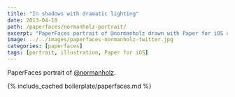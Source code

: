 ```yaml
---
title: "In shadows with dramatic lighting"
date: 2013-04-10
path: /paperfaces/normanholz-portrait/
excerpt: "PaperFaces portrait of @normanholz drawn with Paper for iOS on an iPad."
image: ../../images/paperfaces-normanholz-twitter.jpg
categories: [paperfaces]
tags: [portrait, illustration, Paper for iOS]
---
```


PaperFaces portrait of [@normanholz](https://twitter.com/normanholz).

{% include_cached boilerplate/paperfaces.md %}
